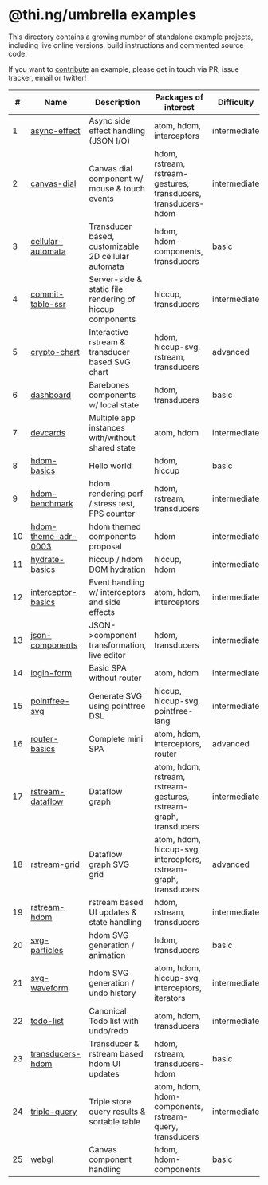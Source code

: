 # @thi.ng/umbrella examples

This directory contains a growing number of standalone example projects, including live online versions, build instructions and commented source code.

If you want to [contribute](../CONTRIBUTING.md) an example, please get in touch via PR, issue tracker, email or twitter!

| #  | Name                                         | Description                                              | Packages of interest                                              | Difficulty   |
|----|----------------------------------------------|----------------------------------------------------------|-------------------------------------------------------------------|--------------|
| 1  | [async-effect](./async-effect)               | Async side effect handling (JSON I/O)                    | atom, hdom, interceptors                                          | intermediate |
| 2  | [canvas-dial](./canvas-dial)                 | Canvas dial component w/ mouse & touch events            | hdom, rstream, rstream-gestures, transducers, transducers-hdom    | intermediate |
| 3  | [cellular-automata](./cellular-automata)     | Transducer based, customizable 2D cellular automata      | hdom, hdom-components, transducers                                | basic        |
| 4  | [commit-table-ssr](./commit-table-ssr)       | Server-side & static file rendering of hiccup components | hiccup, transducers                                               | intermediate |
| 5  | [crypto-chart](./crypto-chart)               | Interactive rstream & transducer based SVG chart         | hdom, hiccup-svg, rstream, transducers                            | advanced     |
| 6  | [dashboard](./dashboard)                     | Barebones components w/ local state                      | hdom, transducers                                                 | basic        |
| 7  | [devcards](./devcards)                       | Multiple app instances with/without shared state         | atom, hdom                                                        | intermediate |
| 8  | [hdom-basics](./hdom-basics)                 | Hello world                                              | hdom, hiccup                                                      | basic        |
| 9  | [hdom-benchmark](./hdom-benchmark)           | hdom rendering perf / stress test, FPS counter           | hdom, rstream, transducers                                        | intermediate |
| 10 | [hdom-theme-adr-0003](./hdom-theme-adr-0003) | hdom themed components proposal                          | hdom                                                              | intermediate |
| 11 | [hydrate-basics](./hydrate-basics)           | hiccup / hdom DOM hydration                              | hiccup, hdom                                                      | intermediate |
| 12 | [interceptor-basics](./interceptor-basics)   | Event handling w/ interceptors and side effects          | atom, hdom, interceptors                                          | intermediate |
| 13 | [json-components](./json-components)         | JSON->component transformation, live editor              | hdom, transducers                                                 | intermediate |
| 14 | [login-form](./login-form)                   | Basic SPA without router                                 | atom, hdom                                                        | intermediate |
| 15 | [pointfree-svg](./pointfree-svg)             | Generate SVG using pointfree DSL                         | hiccup, hiccup-svg, pointfree-lang                                | intermediate |
| 16 | [router-basics](./router-basics)             | Complete mini SPA                                        | atom, hdom, interceptors, router                                  | advanced     |
| 17 | [rstream-dataflow](./rstream-dataflow)       | Dataflow graph                                           | atom, hdom, rstream, rstream-gestures, rstream-graph, transducers | intermediate |
| 18 | [rstream-grid](./rstream-grid)               | Dataflow graph SVG grid                                  | atom, hdom, hiccup-svg, interceptors, rstream-graph, transducers  | advanced     |
| 19 | [rstream-hdom](./rstream-hdom)               | rstream based UI updates & state handling                | hdom, rstream, transducers                                        | intermediate |
| 20 | [svg-particles](./svg-particles)             | hdom SVG generation / animation                          | hdom, transducers                                                 | basic        |
| 21 | [svg-waveform](./svg-waveform)               | hdom SVG generation / undo history                       | atom, hdom, hiccup-svg, interceptors, iterators                   | intermediate |
| 22 | [todo-list](./todo-list)                     | Canonical Todo list with undo/redo                       | atom, hdom, transducers                                           | intermediate |
| 23 | [transducers-hdom](./transducers-hdom)       | Transducer & rstream based hdom UI updates               | hdom, rstream, transducers-hdom                                   | basic        |
| 24 | [triple-query](./triple-query)               | Triple store query results & sortable table              | atom, hdom, hdom-components, rstream-query, transducers           | intermediate |
| 25 | [webgl](./webgl)                             | Canvas component handling                                | hdom, hdom-components                                             | basic        |